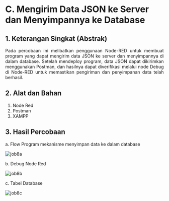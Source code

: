 # C. Mengirim Data JSON ke Server dan Menyimpannya ke Database

## 1. Keterangan Singkat (Abstrak)
<p align="justify">Pada percobaan ini melibatkan penggunaan Node-RED untuk membuat program yang dapat mengirim data JSON ke server dan menyimpannya di dalam database. Setelah mendeploy program, data JSON dapat dikirimkan menggunakan Postman, dan hasilnya dapat diverifikasi melalui node Debug di Node-RED untuk memastikan pengiriman dan penyimpanan data telah berhasil.

## 2. Alat dan Bahan
1. Node Red
2. Postman
3. XAMPP
   
## 3. Hasil Percobaan

a. Flow Program mekanisme menyimpan data ke dalam database

![job8a](https://github.com/milham08330/Embedded-System/assets/42812745/7f097d5a-f7d1-4416-8856-48e90748e1c9)

b. Debug Node Red <br>

![job8b](https://github.com/milham08330/Embedded-System/assets/42812745/39fc071c-5c22-4c37-a6d6-50c020f1d8f6)

c. Tabel Database <br>

![job8c](https://github.com/milham08330/Embedded-System/assets/42812745/1e525f00-bc3f-4118-bc31-11b23c178237)
